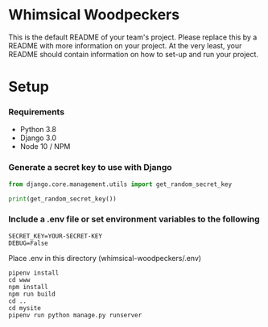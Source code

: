 # Whimsical Woodpeckers
This is the default README of your team's project. Please replace this by a README with more information on your project. At the very least, your README should contain information on how to set-up and run your project.

# Setup

### Requirements
- Python 3.8
- Django 3.0
- Node 10 / NPM

### Generate a secret key to use with Django
```python
from django.core.management.utils import get_random_secret_key

print(get_random_secret_key())
```
### Include a .env file or set environment variables to the following
```
SECRET_KEY=YOUR-SECRET-KEY
DEBUG=False
```
Place .env in this directory (whimsical-woodpeckers/.env)
```shell
pipenv install
cd www
npm install
npm run build
cd ..
cd mysite
pipenv run python manage.py runserver
```
